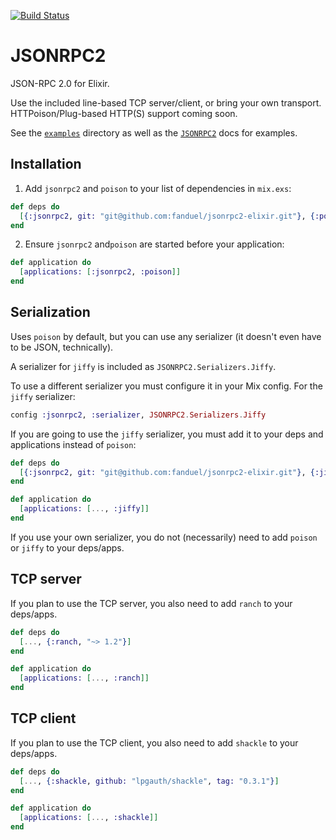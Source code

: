 [![Build Status](https://travis-ci.com/fanduel/jsonrpc2-elixir.svg?token=nqWxaCNxzZYbBCynkoqE&branch=master)](https://travis-ci.com/fanduel/jsonrpc2-elixir)

# JSONRPC2

JSON-RPC 2.0 for Elixir.

Use the included line-based TCP server/client, or bring your own transport. HTTPoison/Plug-based HTTP(S) support coming soon.

See the [`examples`](https://github.com/fanduel/jsonrpc2-elixir/tree/master/examples) directory as well as the [`JSONRPC2`](JSONRPC2.html) docs for examples.

## Installation

1. Add `jsonrpc2` and `poison` to your list of dependencies in `mix.exs`:

```elixir
def deps do
  [{:jsonrpc2, git: "git@github.com:fanduel/jsonrpc2-elixir.git"}, {:poison, "~> 2.2"}]
end
```

2. Ensure `jsonrpc2` and`poison` are started before your application:

```elixir
def application do
  [applications: [:jsonrpc2, :poison]]
end
```

## Serialization

Uses `poison` by default, but you can use any serializer (it doesn't even have to be JSON, technically).

A serializer for `jiffy` is included as `JSONRPC2.Serializers.Jiffy`.

To use a different serializer you must configure it in your Mix config. For the `jiffy` serializer:

```elixir
config :jsonrpc2, :serializer, JSONRPC2.Serializers.Jiffy
```

If you are going to use the `jiffy` serializer, you must add it to your deps and applications instead of `poison`:

```elixir
def deps do
  [{:jsonrpc2, git: "git@github.com:fanduel/jsonrpc2-elixir.git"}, {:jiffy, "~> 0.14"}]
end
```

```elixir
def application do
  [applications: [..., :jiffy]]
end
```

If you use your own serializer, you do not (necessarily) need to add `poison` or `jiffy` to your deps/apps.

## TCP server

If you plan to use the TCP server, you also need to add `ranch` to your deps/apps.

```elixir
def deps do
  [..., {:ranch, "~> 1.2"}]
end
```

```elixir
def application do
  [applications: [..., :ranch]]
end
```

## TCP client

If you plan to use the TCP client, you also need to add `shackle` to your deps/apps.

```elixir
def deps do
  [..., {:shackle, github: "lpgauth/shackle", tag: "0.3.1"}]
end
```

```elixir
def application do
  [applications: [..., :shackle]]
end
```
